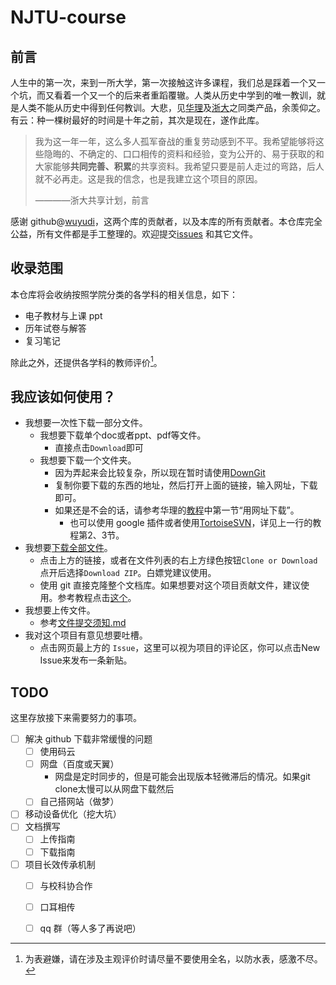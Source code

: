 # NJTU-course



## 前言

人生中的第一次，来到一所大学，第一次接触这许多课程，我们总是踩着一个又一个坑，而又看着一个又一个的后来者重蹈覆辙。人类从历史中学到的唯一教训，就是人类不能从历史中得到任何教训。大悲，见[华理](https://github.com/tianyilt/ecust-CourseShare)及[浙大](https://github.com/QSCTech/zju-icicles)之同类产品，余羡仰之。有云：种一棵树最好的时间是十年之前，其次是现在，遂作此库。

> 我为这一年一年，这么多人孤军奋战的重复劳动感到不平。我希望能够将这些隐晦的、不确定的、口口相传的资料和经验，变为公开的、易于获取的和大家能够**共同完善、积累**的共享资料。我希望只要是前人走过的弯路，后人就不必再走。这是我的信念，也是我建立这个项目的原因。
>
> ————浙大共享计划，前言

感谢 github@[wuyudi](https://github.com/wuyudi)，这两个库的贡献者，以及本库的所有贡献者。本仓库完全公益，所有文件都是手工整理的。欢迎提交[issues](https://github.com/HydrogenDeuterium/NJTU-courses/issues) 和其它文件。

## 收录范围



本仓库将会收纳按照学院分类的各学科的相关信息，如下：

- 电子教材与上课 ppt
- 历年试卷与解答
- 复习笔记

除此之外，还提供各学科的教师评价[^teachers]。

## 我应该如何使用？

- 我想要一次性下载一部分文件。
  - 我想要下载单个doc或者ppt、pdf等文件。
    - 直接点击`Download`即可
  - 我想要下载一个文件夹。
    - 因为弄起来会比较复杂，所以现在暂时请使用[DownGit](http://zhoudaxiaa.gitee.io/downgit/#/home)
    - 复制你要下载的东西的地址，然后打开上面的链接，输入网址，下载即可。
    - 如果还是不会的话，请参考华理的[教程](https://github.com/tianyilt/ecust-CourseShare/blob/master/doc/下载一份文件.md)中第一节“用网址下载”。
      - 也可以使用 google 插件或者使用[TortoiseSVN](https://tortoisesvn.net/downloads.html)，详见上一行的教程第2、3节。
- 我想要[下载全部文件](https://github.com/HydrogenDeuterium/NJTU-courses/archive/master.zip)。
  - 点击上方的链接，或者在文件列表的右上方绿色按钮`Clone or Download`点开后选择`Download ZIP`。白嫖党建议使用。
  - 使用 git 直接克隆整个文档库。如果想要对这个项目贡献文件，建议使用。参考教程点击[这个](https://www.liaoxuefeng.com/wiki/896043488029600)。
- 我想要上传文件。
  - 参考[文件提交须知.md](/文档/文件提交须知.md)
- 我对这个项目有意见想要吐槽。
  - 点击网页最上方的 `Issue`，这里可以视为项目的评论区，你可以点击New Issue来发布一条新贴。

## TODO

这里存放接下来需要努力的事项。

- [ ] 解决 github 下载非常缓慢的问题
  - [ ] 使用码云
  - [ ] 网盘（百度或天翼）
    - 网盘是定时同步的，但是可能会出现版本轻微滞后的情况。如果git clone太慢可以从网盘下载然后
  - [ ] 自己搭网站（做梦）
- [ ] 移动设备优化（挖大坑）
- [ ] 文档撰写
  - [ ] 上传指南
  - [ ] 下载指南
- [ ] 项目长效传承机制
  - [ ] 与校科协合作
  - [ ] 口耳相传
  - [ ] qq 群（等人多了再说吧）



[^teachers]:为表避嫌，请在涉及主观评价时请尽量不要使用全名，以防水表，感激不尽。